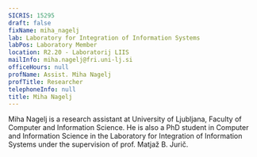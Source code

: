 ```yaml
---
SICRIS: 15295
draft: false
fixName: miha_nagelj
lab: Laboratory for Integration of Information Systems
labPos: Laboratory Member
location: R2.20 - Laboratorij LIIS
mailInfo: miha.nagelj@fri.uni-lj.si
officeHours: null
profName: Assist. Miha Nagelj
profTitle: Researcher
telephoneInfo: null
title: Miha Nagelj
---
```



Miha Nagelj is a research assistant at University of Ljubljana, Faculty of Computer and Information Science. He is also a PhD student in Computer and Information Science in the Laboratory for Integration of Information Systems under the supervision of prof. Matjaž B. Jurič.